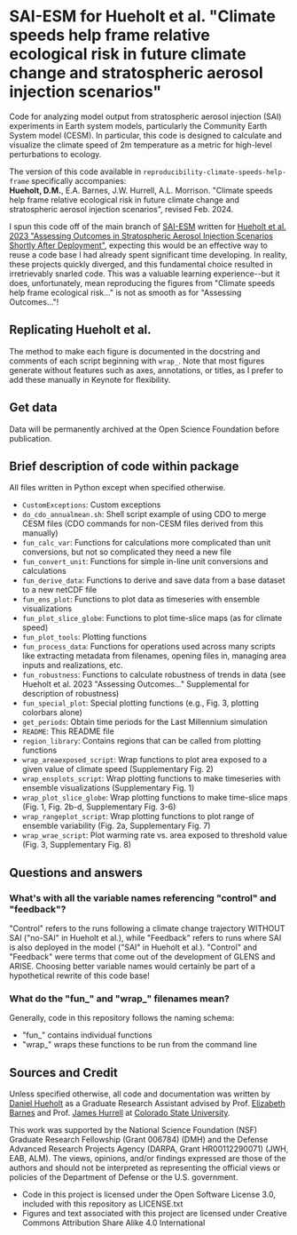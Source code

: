 # SAI-ESM for Hueholt et al. "Climate speeds help frame relative ecological risk in future climate change and stratospheric aerosol injection scenarios"
Code for analyzing model output from stratospheric aerosol injection (SAI) experiments in Earth system models, particularly the Community Earth System model (CESM). In particular, this code is designed to calculate and visualize the climate speed of 2m temperature as a metric for high-level perturbations to ecology.  

The version of this code available in `reproducibility-climate-speeds-help-frame` specifically accompanies:  
**Hueholt, D.M.**, E.A. Barnes, J.W. Hurrell, A.L. Morrison. "Climate speeds help frame relative ecological risk in future climate change and stratospheric aerosol injection scenarios", revised Feb. 2024.  

I spun this code off of the main branch of [SAI-ESM](https://github.com/dmhuehol/SAI-ESM) written for [Hueholt et al. 2023 "Assessing Outcomes in Stratospheric Aerosol Injection Scenarios Shortly After Deployment"](https://doi.org/10.1029/2023EF003488), expecting this would be an effective way to reuse a code base I had already spent significant time developing. In reality, these projects quickly diverged, and this fundamental choice resulted in irretrievably snarled code. This was a valuable learning experience--but it does, unfortunately, mean reproducing the figures from "Climate speeds help frame ecological risk..." is not as smooth as for "Assessing Outcomes..."!

## Replicating Hueholt et al.
The method to make each figure is documented in the docstring and comments of each script beginning with `wrap_`. Note that most figures generate without features such as axes, annotations, or titles, as I prefer to add these manually in Keynote for flexibility.

## Get data
Data will be permanently archived at the Open Science Foundation before publication.

## Brief description of code within package
All files written in Python except when specified otherwise.
* `CustomExceptions`: Custom exceptions
* `do_cdo_annualmean.sh`: Shell script example of using CDO to merge CESM files (CDO commands for non-CESM files derived from this manually)
* `fun_calc_var`: Functions for calculations more complicated than unit conversions, but not so complicated they need a new file
* `fun_convert_unit`: Functions for simple in-line unit conversions and calculations
* `fun_derive_data`: Functions to derive and save data from a base dataset to a new netCDF file
* `fun_ens_plot`: Functions to plot data as timeseries with ensemble visualizations
* `fun_plot_slice_globe`: Functions to plot time-slice maps (as for climate speed)
* `fun_plot_tools`: Plotting functions
* `fun_process_data`: Functions for operations used across many scripts like extracting metadata from filenames, opening files in, managing area inputs and realizations, etc.
* `fun_robustness`: Functions to calculate robustness of trends in data (see Hueholt et al. 2023 "Assessing Outcomes..." Supplemental for description of robustness)
* `fun_special_plot`: Special plotting functions (e.g., Fig. 3, plotting colorbars alone)
* `get_periods`: Obtain time periods for the Last Millennium simulation
* `README`: This README file
* `region_library`: Contains regions that can be called from plotting functions
* `wrap_areaexposed_script`: Wrap functions to plot area exposed to a given value of climate speed (Supplementary Fig. 2)
* `wrap_ensplots_script`: Wrap plotting functions to make timeseries with ensemble visualizations (Supplementary Fig. 1)
* `wrap_plot_slice_globe`: Wrap plotting functions to make time-slice maps (Fig. 1, Fig. 2b-d, Supplementary Fig. 3-6)
* `wrap_rangeplot_script`: Wrap plotting functions to plot range of ensemble variability (Fig. 2a, Supplementary Fig. 7)
* `wrap_wrae_script`: Plot warming rate vs. area exposed to threshold value (Fig. 3, Supplementary Fig. 8)

## Questions and answers
### What's with all the variable names referencing "control" and "feedback"?
"Control" refers to the runs following a climate change trajectory WITHOUT SAI ("no-SAI" in Hueholt et al.), while "Feedback" refers to runs where SAI is also deployed in the model ("SAI" in Hueholt et al.). "Control" and "Feedback" were terms that come out of the development of GLENS and ARISE. Choosing better variable names would certainly be part of a hypothetical rewrite of this code base!

### What do the "fun_" and "wrap_" filenames mean?
Generally, code in this repository follows the naming schema:
*    "fun_" contains individual functions
*    "wrap_" wraps these functions to be run from the command line

## Sources and Credit
Unless specified otherwise, all code and documentation was written by [Daniel Hueholt](https://www.hueholt.earth) as a Graduate Research Assistant advised by Prof. [Elizabeth Barnes](https://barnes.atmos.colostate.edu/) and Prof. [James Hurrell](https://sites.google.com/rams.colostate.edu/hurrellgroup/home) at [Colorado State University](https://www.colostate.edu/).  

This work was supported by the National Science Foundation (NSF) Graduate Research Fellowship (Grant 006784) (DMH) and the Defense Advanced Research Projects Agency (DARPA, Grant HR00112290071) (JWH, EAB, ALM). The views, opinions, and/or findings expressed are those of the authors and should not be interpreted as representing the official views or policies of the Department of Defense or the U.S. government.

* Code in this project is licensed under the Open Software License 3.0, included with this repository as LICENSE.txt
* Figures and text associated with this project are licensed under Creative Commons Attribution Share Alike 4.0 International
